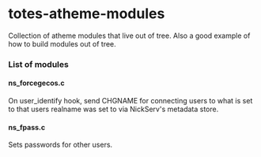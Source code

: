 totes-atheme-modules
=================

Collection of atheme modules that live out of tree. Also a good example of how to build modules out of tree.

### List of modules

#### ns_forcegecos.c
On user_identify hook, send CHGNAME for connecting users to what is set to that users realname was set to via NickServ's metadata store.

#### ns_fpass.c
Sets passwords for other users.
